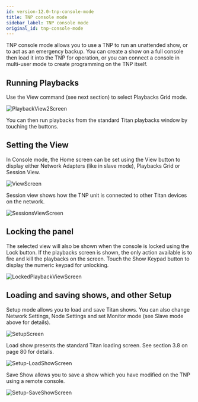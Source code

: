 ```yaml
---
id: version-12.0-tnp-console-mode
title: TNP console mode
sidebar_label: TNP console mode
original_id: tnp-console-mode
---
```


TNP console mode allows you to use a TNP to run an unattended show, or
to act as an emergency backup. You can create a show on a full console
then load it into the TNP for operation, or you can connect a console in
multi-user mode to create programming on the TNP itself.

Running Playbacks
-----------------

Use the View command (see next section) to select Playbacks Grid mode.

![PlaybackView2Screen](/docs/images/image318.png)

You can then run playbacks from the standard Titan playbacks window by
touching the buttons.

Setting the View
----------------

In Console mode, the Home screen can be set using the View button to
display either Network Adapters (like in slave mode), Playbacks Grid or
Session View.

![ViewScreen](/docs/images/image319.png)

Session view shows how the TNP unit is connected to other Titan devices
on the network.

![SessionsViewScreen](/docs/images/image320.png)

Locking the panel
-----------------

The selected view will also be shown when the console is locked using
the Lock button. If the playbacks screen is shown, the only action
available is to fire and kill the playbacks on the screen. Touch the
Show Keypad button to display the numeric keypad for unlocking.

![LockedPlaybackViewScreen](/docs/images/image321.png)

Loading and saving shows, and other Setup
-----------------------------------------

Setup mode allows you to load and save Titan shows. You can also change
Network Settings, Node Settings and set Monitor mode (see Slave mode
above for details).

![SetupScreen](/docs/images/image322.png)

Load show presents the standard Titan loading screen. See section 3.8 on
page 80 for details.

![Setup-LoadShowScreen](/docs/images/image323.png)

Save Show allows you to save a show which you have modified on the TNP
using a remote console.

![Setup-SaveShowScreen](/docs/images/image324.png)


